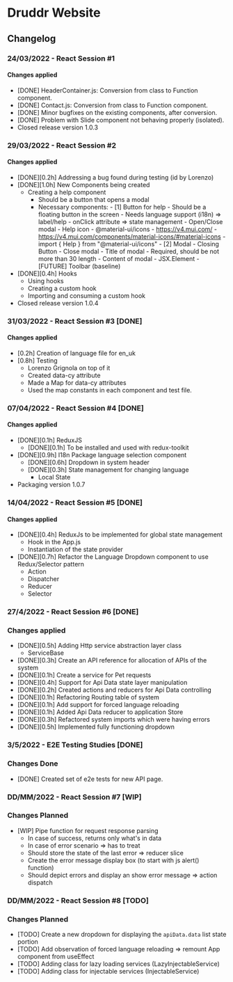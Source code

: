 # Druddr Website

## Changelog

### 24/03/2022 - React Session #1

#### Changes applied

-   [DONE] HeaderContainer.js: Conversion from class to Function component.
-   [DONE] Contact.js: Conversion from class to Function component.
-   [DONE] Minor bugfixes on the existing components, after conversion.
-   [DONE] Problem with Slide component not behaving properly (isolated).
-   Closed release version 1.0.3

### 29/03/2022 - React Session #2

#### Changes applied

-   [DONE][0.2h] Addressing a bug found during testing (id by Lorenzo)
-   [DONE][1.0h] New Components being created
    -   Creating a help component
        -   Should be a button that opens a modal
        -   Necessary components: - [1] Button for help - Should be a floating button in the screen - Needs language support (i18n) => label/help - onClick attribute => state management - Open/Close modal - Help icon - @material-ui/icons - https://v4.mui.com/ - https://v4.mui.com/components/material-icons/#material-icons - import { Help } from "@material-ui/icons" - [2] Modal - Closing Button - Close modal - Title of modal - Required, should be not more than 30 length - Content of modal - JSX.Element - [FUTURE] Toolbar (baseline)
-   [DONE][0.4h] Hooks
    -   Using hooks
    -   Creating a custom hook
    -   Importing and consuming a custom hook
-   Closed release version 1.0.4

### 31/03/2022 - React Session #3 [DONE]

#### Changes applied

-   [0.2h] Creation of language file for en_uk
-   [0.8h] Testing
    -   Lorenzo Grignola on top of it
    -   Created data-cy attribute
    -   Made a Map for data-cy attributes
    -   Used the map constants in each component and test file.

### 07/04/2022 - React Session #4 [DONE]

#### Changes applied

-   [DONE][0.1h] ReduxJS
    -   [DONE][0.1h] To be installed and used with redux-toolkit
-   [DONE][0.9h] I18n Package language selection component
    -   [DONE][0.6h] Dropdown in system header
    -   [DONE][0.3h] State management for changing language
        -   Local State
-   Packaging version 1.0.7

### 14/04/2022 - React Session #5 [DONE]

#### Changes applied

-   [DONE][0.4h] ReduxJs to be implemented for global state management
    -   Hook in the App.js
    -   Instantiation of the state provider
-   [DONE][0.7h] Refactor the Language Dropdown component to use Redux/Selector pattern
    -   Action
    -   Dispatcher
    -   Reducer
    -   Selector

### 27/4/2022 - React Session #6 [DONE]

### Changes applied

-   [DONE][0.5h] Adding Http service abstraction layer class
    -   ServiceBase
-   [DONE][0.3h] Create an API reference for allocation of APIs of the system
-   [DONE][0.1h] Create a service for Pet requests
-   [DONE][0.4h] Support for Api Data state layer manipulation
-   [DONE][0.2h] Created actions and reducers for Api Data controlling
-   [DONE][0.1h] Refactoring Routing table of system
-   [DONE][0.1h] Add support for forced language reloading
-   [DONE][0.1h] Added Api Data reducer to application Store
-   [DONE][0.3h] Refactored system imports which were having errors
-   [DONE][0.5h] Implemented fully functioning dropdown

### 3/5/2022 - E2E Testing Studies [DONE]

### Changes Done

-   [DONE] Created set of e2e tests for new API page.

### DD/MM/2022 - React Session #7 [WIP]

### Changes Planned

-   [WIP] Pipe function for request response parsing
    -   In case of success, returns only what's in data
    -   In case of error scenario => has to treat
    -   Should store the state of the last error => reducer slice
    -   Create the error message display box (to start with js alert() function)
    -   Should depict errors and display an show error message => action dispatch

### DD/MM/2022 - React Session #8 [TODO]

### Changes Planned

-   [TODO] Create a new dropdown for displaying the `apiData.data` list state portion
-   [TODO] Add observation of forced language reloading => remount App component from useEffect
-   [TODO] Adding class for lazy loading services (LazyInjectableService)
-   [TODO] Adding class for injectable services (InjectableService)

